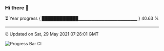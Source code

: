 ### Hi there 👋

⏳ Year progress { ████████████▁▁▁▁▁▁▁▁▁▁▁▁▁▁▁▁▁▁ } 40.63 %

---

⏰ Updated on Sat, 29 May 2021 07:26:01 GMT

![Progress Bar CI](https://github.com/liununu/liununu/workflows/Progress%20Bar%20CI/badge.svg)
